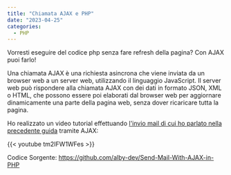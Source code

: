 ```yaml
---
title: "Chiamata AJAX e PHP"
date: "2023-04-25"
categories:
  - PHP
---
```


Vorresti eseguire del codice php senza fare refresh della pagina? Con AJAX puoi farlo!

Una chiamata AJAX è una richiesta asincrona che viene inviata da un browser web a un server web, utilizzando il linguaggio JavaScript. Il server web può rispondere alla chiamata AJAX con dei dati in formato JSON, XML o HTML, che possono essere poi elaborati dal browser web per aggiornare dinamicamente una parte della pagina web, senza dover ricaricare tutta la pagina.

Ho realizzato un video tutorial effettuando [l'invio mail di cui ho parlato nella precedente guida](/guide/inviare-mail-in-php/) tramite AJAX:

{{< youtube tm2IFW1WFes >}}

Codice Sorgente: https://github.com/alby-dev/Send-Mail-With-AJAX-in-PHP
